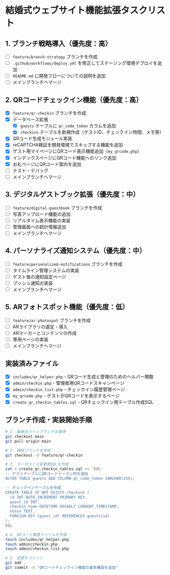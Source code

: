 # 結婚式ウェブサイト機能拡張タスクリスト

## 1. ブランチ戦略導入（優先度：高）
- [ ] `feature/branch-strategy` ブランチを作成
- [ ] `.github/workflows/deploy.yml` を修正してステージング環境デプロイを追加
- [ ] `README.md` に開発フローについての説明を追加
- [ ] メインブランチへマージ

## 2. QRコードチェックイン機能（優先度：高）
- [x] `feature/qr-checkin` ブランチを作成
- [x] データベース拡張
  - [x] `guests` テーブルに `qr_code_token` カラムを追加
  - [x] `checkins` テーブルを新規作成（ゲストID、チェックイン時間、メモ等）
- [x] QRコード生成モジュール実装
- [x] reCAPTCHA検証を開発環境でスキップする機能を追加
- [x] ゲスト用マイページにQRコード表示機能追加（`my_qrcode.php`）
- [x] インデックスページにQRコード機能へのリンク追加
- [x] お礼ページにQRコード案内を追加
- [ ] テスト・デバッグ
- [ ] メインブランチへマージ

## 3. デジタルゲストブック拡張（優先度：中）
- [ ] `feature/digital-guestbook` ブランチを作成
- [ ] 写真アップロード機能の追加
- [ ] リアルタイム表示機能の実装
- [ ] 管理画面への統計情報追加
- [ ] メインブランチへマージ

## 4. パーソナライズ通知システム（優先度：中）
- [ ] `feature/personalized-notifications` ブランチを作成
- [ ] タイムライン管理システムの実装
- [ ] ゲスト毎の通知設定ページ
- [ ] プッシュ通知の実装
- [ ] メインブランチへマージ

## 5. ARフォトスポット機能（優先度：低）
- [ ] `feature/ar-photospot` ブランチを作成
- [ ] ARライブラリの選定・導入
- [ ] ARマーカーとコンテンツの作成
- [ ] 専用ページの実装
- [ ] メインブランチへマージ

## 実装済みファイル
- [x] `includes/qr_helper.php` - QRコード生成と管理のためのヘルパー関数
- [x] `admin/checkin.php` - 管理者用QRコードスキャンページ
- [x] `admin/checkin_list.php` - チェックイン履歴管理ページ
- [x] `my_qrcode.php` - ゲストがQRコードを表示するページ
- [x] `create_qr_checkin_tables.sql` - QRチェックイン用テーブル作成SQL

## ブランチ作成・実装開始手順

```bash
# 1. 最新のメインブランチを取得
git checkout main
git pull origin main

# 2. 機能ブランチを作成
git checkout -b feature/qr-checkin

# 3. データベース変更用SQLを作成
cat > create_qr_checkin_tables.sql << 'EOL'
-- ゲストテーブルにQRコードトークン列を追加
ALTER TABLE guests ADD COLUMN qr_code_token VARCHAR(255);

-- チェックインテーブルを作成
CREATE TABLE IF NOT EXISTS checkins (
  id INT AUTO_INCREMENT PRIMARY KEY,
  guest_id INT,
  checkin_time DATETIME DEFAULT CURRENT_TIMESTAMP,
  notes TEXT,
  FOREIGN KEY (guest_id) REFERENCES guests(id)
);
EOL

# 4. QRコード関連ファイルを作成
touch includes/qr_helper.php
touch admin/checkin.php
touch admin/checkin_list.php

# 5. 変更をコミット
git add .
git commit -m "QRコードチェックイン機能の基本構造を追加"
``` 